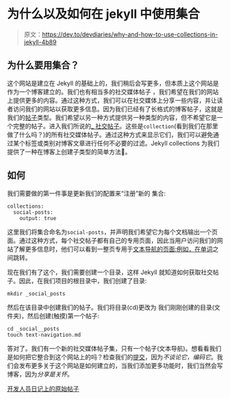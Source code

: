 # 为什么以及如何在 jekyll 中使用集合

> 原文：<https://dev.to/devdiaries/why-and-how-to-use-collections-in-jekyll-4b89>

## 为什么要用集合？

这个网站是建立在 Jekyll 的基础上的，我们稍后会写更多，但本质上这个网站是作为一个博客建立的。我们也有相当多的社交媒体帖子
，我们希望在我们的网站上提供更多的内容。通过这种方式，我们可以在社交媒体上分享一些内容，并让读者访问我们的网站以获取更多信息。因为我们已经有了长格式的博客帖子，这就是我们的[帖子](https://jekyllrb.com/docs/posts/)类型。我们希望以另一种方式提供另一种类型的内容，但不希望它是一个完整的帖子。进入我们所说的[_ 社交帖子](https://github.com/dev-diaries/web/tree/master/_social-posts)。这些是`collection`(看到我们在那里做了什么吗？)的所有社交媒体帖子。通过这种方式来显示它们，我们可以避免通过某个标签或类别对博客文章进行任何不必要的过滤。Jekyll collections 为我们提供了一种在博客上创建子类型的简单方法🙌。

## 如何

我们需要做的第一件事是更新我们的配置来“注册”新的
集合:

```
collections:
  social-posts:
    output: true 
```

这里我们将集合命名为`social-posts`，并声明我们希望它为每个文档输出一个页面。通过这种方式，每个社交帖子都有自己的专用页面，因此当用户访问我们的网站了解更多信息时，他们可以看到一整页专用于[文本导航的页面:例如，在单词](https://dev.to/social-posts/text-navigation/)之间跳转。

现在我们有了这个，我们需要创建一个目录，这样 Jekyll 就知道如何获取社交帖子。因此，在我们项目的根目录中，我们创建了目录:

```
mkdir _social_posts 
```

然后在该目录中创建我们的帖子。我们将目录(cd)更改为
我们刚刚创建的目录(文件夹)，然后创建(触摸)第一个帖子:

```
cd _social__posts
touch text-navigation.md 
```

答对了。我们有一个新的社交媒体帖子集，只有一个帖子(文本导航)。想看看我们是如何把它整合到这个网站上的吗？检查我们的[提交](https://github.com/dev-diaries/web/commit/3176105dac2f421246512f4dd0946627ef2ec47a)，因为*不谈论它，编码它*。我们会发布更多关于这个网站是如何建立的，当我们添加更多功能时，我们当然会写博客，因为*分享是关怀*。

[开发人员日记上的原始帖子](https://www.dev-diaries.com/blog/why-and-how-to-use-collections-in-jekyll/)